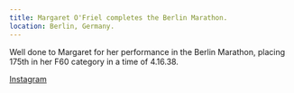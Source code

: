 ```yaml
---
title: Margaret O'Friel completes the Berlin Marathon.
location: Berlin, Germany.
---
```


Well done to Margaret for her performance in the Berlin Marathon, placing 175th in her F60 category in a time of 4.16.38.


<a href="https://www.instagram.com/p/DAhGe2ZsFbx/" target="_blank" rel="noopener noreferrer">Instagram</a>



 
